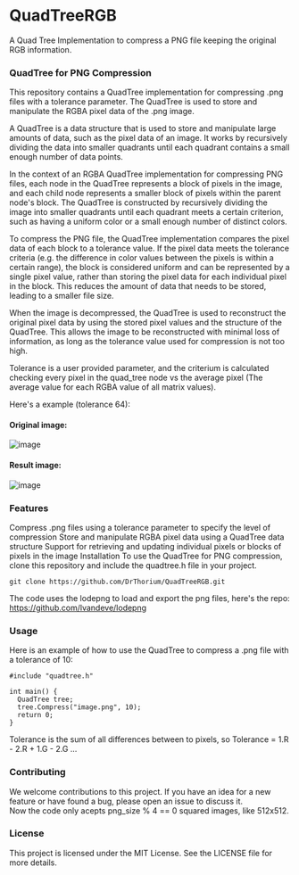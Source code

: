 # QuadTreeRGB
A Quad Tree Implementation to compress a PNG file keeping the original RGB information.


### QuadTree for PNG Compression
This repository contains a QuadTree implementation for compressing .png files with a tolerance parameter. The QuadTree is used to store and manipulate the RGBA pixel data of the .png image.

A QuadTree is a data structure that is used to store and manipulate large amounts of data, such as the pixel data of an image. It works by recursively dividing the data into smaller quadrants until each quadrant contains a small enough number of data points.

In the context of an RGBA QuadTree implementation for compressing PNG files, each node in the QuadTree represents a block of pixels in the image, and each child node represents a smaller block of pixels within the parent node's block. The QuadTree is constructed by recursively dividing the image into smaller quadrants until each quadrant meets a certain criterion, such as having a uniform color or a small enough number of distinct colors.

To compress the PNG file, the QuadTree implementation compares the pixel data of each block to a tolerance value. If the pixel data meets the tolerance criteria (e.g. the difference in color values between the pixels is within a certain range), the block is considered uniform and can be represented by a single pixel value, rather than storing the pixel data for each individual pixel in the block. This reduces the amount of data that needs to be stored, leading to a smaller file size.

When the image is decompressed, the QuadTree is used to reconstruct the original pixel data by using the stored pixel values and the structure of the QuadTree. This allows the image to be reconstructed with minimal loss of information, as long as the tolerance value used for compression is not too high.

Tolerance is a user provided parameter, and the criterium is calculated checking every pixel in the quad_tree node vs the average pixel (The average value for each RGBA value of all matrix values).






Here's a example (tolerance 64):

#### Original image:
![image](https://user-images.githubusercontent.com/119984041/208050918-316d5ae3-9cb6-4685-a070-80a6faae6db5.png)


#### Result image:
![image](https://user-images.githubusercontent.com/119984041/208050822-079b4c10-834c-4d9d-852b-9e36f45a0492.png)


### Features
Compress .png files using a tolerance parameter to specify the level of compression
Store and manipulate RGBA pixel data using a QuadTree data structure
Support for retrieving and updating individual pixels or blocks of pixels in the image
Installation
To use the QuadTree for PNG compression, clone this repository and include the quadtree.h file in your project.
```
git clone https://github.com/DrThorium/QuadTreeRGB.git
```
The code uses the lodepng to load and export the png files, here's the repo:  
https://github.com/lvandeve/lodepng
### Usage
Here is an example of how to use the QuadTree to compress a .png file with a tolerance of 10:
```
#include "quadtree.h"

int main() {
  QuadTree tree;
  tree.Compress("image.png", 10);
  return 0;
}
```
Tolerance is the sum of all differences between to pixels, so Tolerance = 1.R - 2.R + 1.G - 2.G ... 

### Contributing
We welcome contributions to this project. If you have an idea for a new feature or have found a bug, please open an issue to discuss it.  
Now the code only acepts png_size % 4 == 0 squared images, like 512x512.

### License
This project is licensed under the MIT License. See the LICENSE file for more details.

